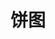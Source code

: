 # 饼图

<script setup>
    let data=[{name:'基础饼图',code:'AnChartPieBase'},
    {name:'3/4多层环形图',code:'AnChartPieThreeQuarterMultiLayer'},
    {name:'极坐标系多系列柱图',code:'AnChartBarPolarMultiSeries'},
    {name:'带label极坐标系玫瑰图',code:'AnChartRoseAngleAxisLabel'},
    {name:'单层环形图',code:'AnChartPieSingleLayer'},
    {name:'3D饼图',code:'AnChartPieThreeD'}]
</script>

<element :data="data"></element>
